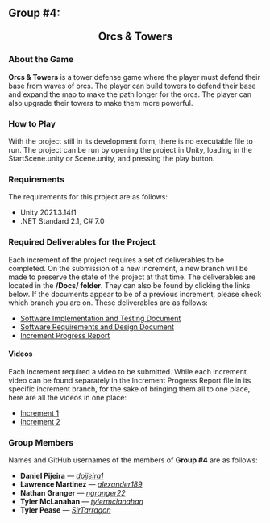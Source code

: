 ## Group #4: <br> <p align="center"> Orcs & Towers </p>

### About the Game

**Orcs & Towers** is a tower defense game where the player must defend their base from waves of orcs. The player can build towers to defend their base and expand the map to make the path longer for the orcs. The player can also upgrade their towers to make them more powerful.

### How to Play

With the project still in its development form, there is no executable file to run. The project can be run by opening the project in Unity, loading in the StartScene.unity or Scene.unity, and pressing the play button.

### Requirements

The requirements for this project are as follows:

* Unity 2021.3.14f1
* .NET Standard 2.1, C# 7.0

### Required Deliverables for the Project

Each increment of the project requires a set of deliverables to be completed. On the submission of a new increment, a new branch will be made to preserve the state of the project at that time. The deliverables are located in the **/Docs/ folder**. They can also be found by clicking the links below. If the documents appear to be of a previous increment, please check which branch you are on. These deliverables are as follows:

* [Software Implementation and Testing Document](/Docs/ITDoc.md)
* [Software Requirements and Design Document](/Docs/RDDoc.md)
* [Increment Progress Report](/Docs/ProgReport.md)

#### Videos

Each increment required a video to be submitted. While each increment video can be found separately in the Increment Progress Report file in its specific increment branch, for the sake of bringing them all to one place, here are all the videos in one place:

* [Increment 1](https://youtu.be/Yf-1_n07L5Q)
* [Increment 2](https://youtu.be/-dYp8N3hTGU)

### Group Members

Names and GitHub usernames of the members of **Group #4** are as follows:

* **Daniel Pijeira** — [*dpijeira1*](https://github.com/dpijeira1)
* **Lawrence Martinez** — [*alexander189*](https://github.com/alexander189)
* **Nathan Granger** — [*ngranger22*](https://github.com/ngranger22)
* **Tyler McLanahan** — [*tylermclanahan*](https://github.com/tylermclanahan)
* **Tyler Pease** — [*SirTarragon*](https://github.com/SirTarragon)
